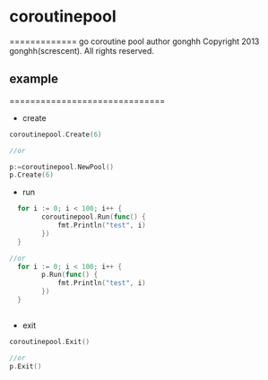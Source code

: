 # coroutinepool
=============
go coroutine pool
author gonghh
Copyright 2013 gonghh(screscent). All rights reserved.



## example
==============================


* create

```go
coroutinepool.Create(6)

//or

p:=coroutinepool.NewPool()
p.Create(6)
```
* run

```go
  for i := 0; i < 100; i++ {
		coroutinepool.Run(func() {
			fmt.Println("test", i)
		})
  }

//or
  for i := 0; i < 100; i++ {
		p.Run(func() {
			fmt.Println("test", i)
		})
  }
  
```
* exit

```go
coroutinepool.Exit()

//or
p.Exit()
```
